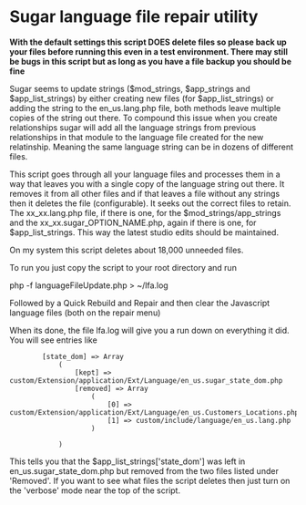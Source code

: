 # Sugar language file repair utility

**With the default settings this script DOES delete files so please back up your files before running this even in a
test environment. There may still be bugs in this script but as long as you have a file backup you should be fine**

Sugar seems to update strings ($mod_strings, $app_strings and $app_list_strings) by either creating new files
(for $app_list_strings) or adding the string to the en_us.lang.php file, both methods leave multiple copies of the
string out there. To compound this issue when you create relationships sugar will add all the language strings from
previous relationships in that module to the language file created for the new relatinship. Meaning the same language
string can be in dozens of different files.

This script goes through all your language files and processes them in a way that leaves you with a single copy of the
language string out there. It removes it from all other files and if that leaves a file without any strings then it
deletes the file (configurable). It seeks out the correct files to retain. The xx_xx.lang.php file, if there is one, for
the $mod_strings/app_strings and the xx_xx.sugar_OPTION_NAME.php, again if there is one, for $app_list_strings. This way
the latest studio edits should be maintained.

On my system this script deletes about 18,000 unneeded files.

To run you just copy the script to your root directory and run

php -f languageFileUpdate.php > ~/lfa.log

Followed by a Quick Rebuild and Repair and then clear the Javascript language files (both on the repair menu)

When its done, the file lfa.log will give you a run down on everything it did. You will see entries like

            [state_dom] => Array
                (
                    [kept] => custom/Extension/application/Ext/Language/en_us.sugar_state_dom.php
                    [removed] => Array
                        (
                            [0] => custom/Extension/application/Ext/Language/en_us.Customers_Locations.php
                            [1] => custom/include/language/en_us.lang.php
                        )

                )

This tells you that the $app_list_strings['state_dom'] was left in en_us.sugar_state_dom.php but removed from the two
files listed under 'Removed'. If you want to see what files the script deletes then just turn on the 'verbose' mode near
the top of the script.
